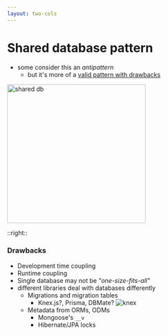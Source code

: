 ```yaml
---
layout: two-cols
---
```


# Shared database pattern

- some consider this an _antipattern_
  - but it's more of a [valid pattern with drawbacks][1]

<img
  alt="shared db"
  src="https://miro.medium.com/max/1400/1*J-_vXz4MXiUGufVCWYXkaw.png"
  style="height: 320px"
/>

[1]: https://microservices.io/patterns/data/shared-database.html

::right::

### Drawbacks

- Development time coupling
- Runtime coupling
- Single database may not be _"one-size-fits-all"_
- different libraries deal with databases differently
  * Migrations and migration tables
    * <logos-knex /> Knex.js?, <logos-prisma /> Prisma, <logos-go /> DBMate?
      ![knex](https://miro.medium.com/max/1100/1*1dgobJDXXzzQec6MvsX0HA.png)
  * Metadata from ORMs, ODMs
    * <logos-mongodb-icon /> Mongoose's `__v`
    * <logos-hibernate /> Hibernate/JPA locks